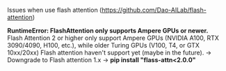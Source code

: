 Issues when use flash attention (https://github.com/Dao-AILab/flash-attention)

**RuntimeError: FlashAttention only supports Ampere GPUs or newer.** \
Flash Attention 2 or higher only support Ampere GPUs (NVIDIA A100, RTX 3090/4090, H100, etc.), while older Turing GPUs (V100, T4, or GTX 10xx/20xx) Flash attention haven't support yet (maybe in the future).
-> Downgrade to Flash attention 1.x -> **pip install "flass-attn<2.0.0"** 
